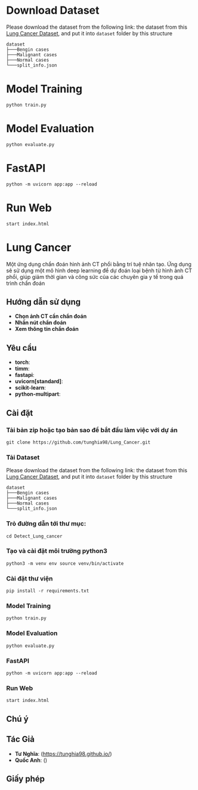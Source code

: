 
# Download Dataset
Please download the dataset from the following link: the dataset from this [Lung Cancer Dataset](https://www.kaggle.com/datasets/antonixx/the-iqothnccd-lung-cancer-dataset/data), and put it into `dataset` folder by this structure
```
dataset
├───Bengin cases
├───Malignant cases
├───Normal cases
└───split_info.json
```

# Model Training
```
python train.py
```

# Model Evaluation
```
python evaluate.py
```

# FastAPI
```
python -m uvicorn app:app --reload
```

# Run Web
```
start index.html
```
# Lung Cancer
Một ứng dụng chẩn đoán hình ảnh CT phổi bằng
trí tuệ nhân tạo. Ứng dụng sẽ sử dụng một mô hình deep learning để dự đoán loại bệnh
từ hình ảnh CT phổi, giúp giảm thời gian và công sức của các chuyên gia y tế trong quá
trình chẩn đoán
## Hướng dẫn sử dụng
* **Chọn ảnh CT cần chẩn đoán**
* **Nhấn nút chẩn đoán**
* **Xem thông tin chẩn đoán**

## Yêu cầu
* **torch**:
* **timm**:
* **fastapi**:
* **uvicorn[standard]**:
* **scikit-learn**:
* **python-multipart**:
## Cài đặt
### Tải bản zip hoặc tạo bản sao để bắt đầu làm việc với dự án
```
git clone https://github.com/tunghia98/Lung_Cancer.git
```
### Tải Dataset
Please download the dataset from the following link: the dataset from this [Lung Cancer Dataset](https://www.kaggle.com/datasets/antonixx/the-iqothnccd-lung-cancer-dataset/data), and put it into `dataset` folder by this structure
```
dataset
├───Bengin cases
├───Malignant cases
├───Normal cases
└───split_info.json
```
### Trỏ đường dẫn tới thư mục:
```
cd Detect_Lung_cancer
```
### Tạo và cài đặt môi trường python3
```
python3 -m venv env source venv/bin/activate
```
### Cài đặt thư viện
```
pip install -r requirements.txt
```
### Model Training
```
python train.py
```

### Model Evaluation
```
python evaluate.py
```

### FastAPI
```
python -m uvicorn app:app --reload
```

### Run Web
```
start index.html
```
## Chú ý

## Tác Giả
* **Tư Nghĩa**: (https://tunghia98.github.io/)
* **Quốc Anh**: ()
## Giấy phép
